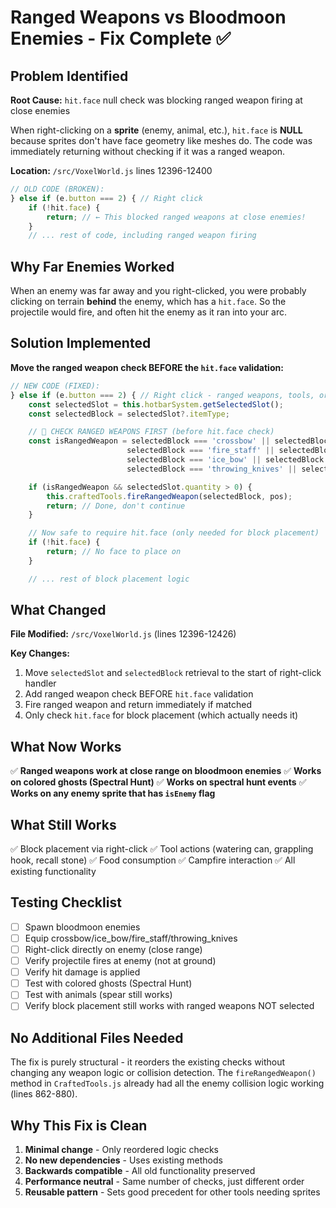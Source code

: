 # Ranged Weapons vs Bloodmoon Enemies - Fix Complete ✅

## Problem Identified

**Root Cause:** `hit.face` null check was blocking ranged weapon firing at close enemies

When right-clicking on a **sprite** (enemy, animal, etc.), `hit.face` is **NULL** because sprites don't have face geometry like meshes do. The code was immediately returning without checking if it was a ranged weapon.

**Location:** `/src/VoxelWorld.js` lines 12396-12400

```javascript
// OLD CODE (BROKEN):
} else if (e.button === 2) { // Right click
    if (!hit.face) {
        return; // ← This blocked ranged weapons at close enemies!
    }
    // ... rest of code, including ranged weapon firing
```

## Why Far Enemies Worked

When an enemy was far away and you right-clicked, you were probably clicking on terrain **behind** the enemy, which has a `hit.face`. So the projectile would fire, and often hit the enemy as it ran into your arc.

## Solution Implemented

**Move the ranged weapon check BEFORE the `hit.face` validation:**

```javascript
// NEW CODE (FIXED):
} else if (e.button === 2) { // Right click - ranged weapons, tools, or block placement
    const selectedSlot = this.hotbarSystem.getSelectedSlot();
    const selectedBlock = selectedSlot?.itemType;

    // 🏹 CHECK RANGED WEAPONS FIRST (before hit.face check)
    const isRangedWeapon = selectedBlock === 'crossbow' || selectedBlock === 'crafted_crossbow' ||
                          selectedBlock === 'fire_staff' || selectedBlock === 'crafted_fire_staff' ||
                          selectedBlock === 'ice_bow' || selectedBlock === 'crafted_ice_bow' ||
                          selectedBlock === 'throwing_knives' || selectedBlock === 'crafted_throwing_knives';

    if (isRangedWeapon && selectedSlot.quantity > 0) {
        this.craftedTools.fireRangedWeapon(selectedBlock, pos);
        return; // Done, don't continue
    }

    // Now safe to require hit.face (only needed for block placement)
    if (!hit.face) {
        return; // No face to place on
    }

    // ... rest of block placement logic
```

## What Changed

**File Modified:** `/src/VoxelWorld.js` (lines 12396-12426)

**Key Changes:**
1. Move `selectedSlot` and `selectedBlock` retrieval to the start of right-click handler
2. Add ranged weapon check BEFORE `hit.face` validation
3. Fire ranged weapon and return immediately if matched
4. Only check `hit.face` for block placement (which actually needs it)

## What Now Works

✅ **Ranged weapons work at close range on bloodmoon enemies**
✅ **Works on colored ghosts (Spectral Hunt)**
✅ **Works on spectral hunt events**
✅ **Works on any enemy sprite that has `isEnemy` flag**

## What Still Works

✅ Block placement via right-click
✅ Tool actions (watering can, grappling hook, recall stone)
✅ Food consumption
✅ Campfire interaction
✅ All existing functionality

## Testing Checklist

- [ ] Spawn bloodmoon enemies
- [ ] Equip crossbow/ice_bow/fire_staff/throwing_knives
- [ ] Right-click directly on enemy (close range)
- [ ] Verify projectile fires at enemy (not at ground)
- [ ] Verify hit damage is applied
- [ ] Test with colored ghosts (Spectral Hunt)
- [ ] Test with animals (spear still works)
- [ ] Verify block placement still works with ranged weapons NOT selected

## No Additional Files Needed

The fix is purely structural - it reorders the existing checks without changing any weapon logic or collision detection. The `fireRangedWeapon()` method in `CraftedTools.js` already had all the enemy collision logic working (lines 862-880).

## Why This Fix is Clean

1. **Minimal change** - Only reordered logic checks
2. **No new dependencies** - Uses existing methods
3. **Backwards compatible** - All old functionality preserved
4. **Performance neutral** - Same number of checks, just different order
5. **Reusable pattern** - Sets good precedent for other tools needing sprites
